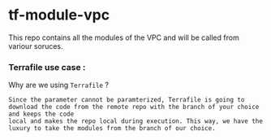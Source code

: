 # tf-module-vpc

This repo contains all the modules of the VPC and will be called from variour soruces.

### Terrafile use case :

Why are we using `Terrafile` ? 
```
Since the parameter cannot be paramterized, Terrafile is going to download the code from the remote repo with the branch of your choice and keeps the code
local and makes the repo local during execution. This way, we have the luxury to take the modules from the branch of our choice.
```